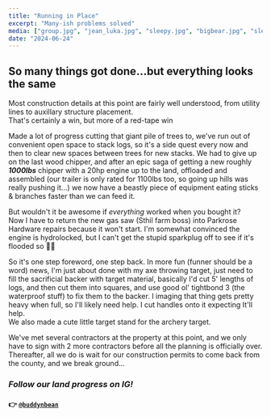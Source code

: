 ```yaml
---
title: "Running in Place"
excerpt: "Many-ish problems solved"
media: ["group.jpg", "jean_luka.jpg", "sleepy.jpg", "bigbear.jpg", "sleepy_lukua.jpg", "grill.jpg", "skeetervac.jpg", "axe_target_front.jpg", "axe_target_back.jpg"]
date: "2024-06-24"
---
```


## So many things got done...but everything looks the same
Most construction details at this point are fairly well understood, from utility lines to auxillary structure placement. \
That's certainly a win, but more of a red-tape win

Made a lot of progress cutting that giant pile of trees to, we've run out of convenient open space to stack logs, so it's a side quest every now and then to clear new spaces between trees for new stacks. We had to give up on the last wood chipper, and after an epic saga of getting a new roughly ***1000lbs*** chipper with a 20hp engine up to the land, offloaded and assembled (our trailer is only rated for 1100lbs too, so going up hills was really pushing it...) we now have a beastly piece of equipment eating sticks & branches faster than we can feed it.

But wouldn't it be awesome if *everything* worked when you bought it? \
Now I have to return the new gas saw (Sthil farm boss) into Parkrose Hardware repairs because it won't start. I'm somewhat convinced the engine is hydrolocked, but I can't get the stupid sparkplug off to see if it's flooded so 🤷‍♀️

So it's one step foreword, one step back. In more fun (funner should be a word) news, I'm just about done with my axe throwing target, just need to fill the sacrificial backer with target material, basically I'd cut 5' lengths of logs, and then cut them into squares, and use good ol' tightbond 3 (the waterproof stuff) to fix them to the backer. I imaging that thing gets pretty heavy when full, so I'll likely need help. I cut handles onto it expecting It'll help. \
We also made a cute little target stand for the archery target.

We've met several contractors at the property at this point, and we only have to sign with 2 more contractors before all the planning is officially over. Thereafter, all we do is wait for our construction permits to come back from the county, and we break ground...

### *Follow our land progress on IG!*
#### 👉 [`@buddynbean`](https://instagram.com/buddynbean)
